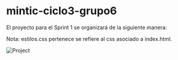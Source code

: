 # mintic-ciclo3-grupo6

El proyecto para el Sprint 1 se organizará de la siguiente manera:

Nota: estilos.css pertenece se refiere al css asociado a index.html.

![Project](https://imgur.com/a/4s84q3j)
